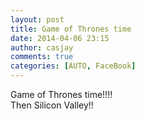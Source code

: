 ```yaml
---
layout: post
title: Game of Thrones time
date: 2014-04-06 23:15
author: casjay
comments: true
categories: [AUTO, FaceBook]
---
```


Game of Thrones time!!!!  
Then Silicon Valley!!  
